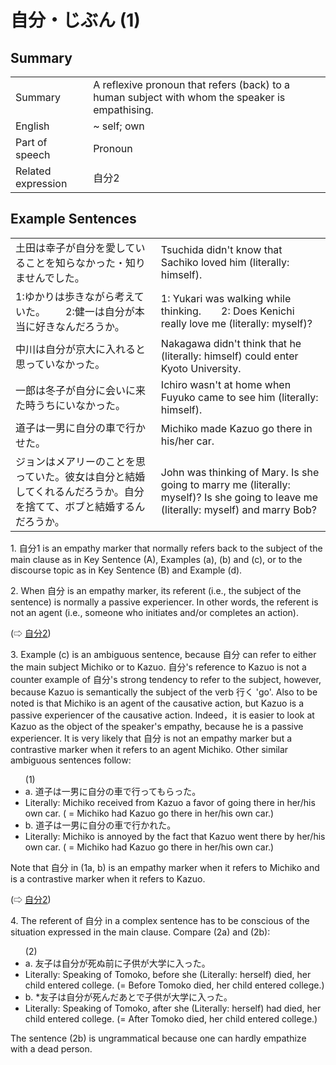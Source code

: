 # 自分・じぶん (1)

## Summary

<table><tr>   <td>Summary</td>   <td>A reflexive pronoun that refers (back) to a human subject with whom the speaker is empathising.</td></tr><tr>   <td>English</td>   <td>~ self; own</td></tr><tr>   <td>Part of speech</td>   <td>Pronoun</td></tr><tr>   <td>Related expression</td>   <td>自分2</td></tr></table>

## Example Sentences

<table><tr>   <td>土田は幸子が自分を愛していることを知らなかった・知りませんでした。</td>   <td>Tsuchida didn't know that Sachiko loved him (literally: himself).</td></tr><tr>   <td>1:ゆかりは歩きながら考えていた。  2:健一は自分が本当に好きなんだろうか。</td>   <td>1: Yukari was walking while thinking.&emsp;&emsp;2: Does Kenichi really love me (literally: myself)?</td></tr><tr>   <td>中川は自分が京大に入れると思っていなかった。</td>   <td>Nakagawa didn't think that he (literally: himself) could enter Kyoto University.</td></tr><tr>   <td>一郎は冬子が自分に会いに来た時うちにいなかった。</td>   <td>Ichiro wasn't at home when Fuyuko came to see him (literally: himself).</td></tr><tr>   <td>道子は一男に自分の車で行かせた。</td>   <td>Michiko made Kazuo go there in his/her car.</td></tr><tr>   <td>ジョンはメアリーのことを思っていた。彼女は自分と結婚してくれるんだろうか。自分を捨てて、ボブと結婚するんだろうか。</td>   <td>John was thinking of Mary. Is she going to marry me (literally: myself)? Is she going to leave me (literally: myself) and marry Bob?</td></tr></table>

<p>1. <span class="cloze">自分</span>1 is an empathy marker that normally refers back to the subject of the main clause as in Key Sentence (A), Examples (a), (b) and (c), or to the discourse topic as in Key Sentence (B) and Example (d).</p>  <p>2. When <span class="cloze">自分</span> is an empathy marker, its referent (i.e., the subject of the sentence) is normally a passive experiencer. In other words, the referent is not an agent (i.e., someone who initiates and/or completes an action).</p>  <p>(⇨ <a href="#㊦ 自分・じぶん (2)">自分2</a>)</p>  <p>3. Example (c) is an ambiguous sentence, because <span class="cloze">自分</span> can refer to either the main subject Michiko or to Kazuo. <span class="cloze">自分</span>'s reference to Kazuo is not a counter example of <span class="cloze">自分</span>'s strong tendency to refer to the subject, however, because Kazuo is semantically the subject of the verb 行く 'go'. Also to be noted is that Michiko is an agent of the causative action, but Kazuo is a passive experiencer of the causative action. Indeed，it is easier to look at Kazuo as the object of the speaker's empathy, because he is a passive experiencer. It is very likely that <span class="cloze">自分</span> is not an empathy marker but a contrastive marker when it refers to an agent Michiko. Other similar ambiguous sentences follow:</p>  <ul>(1) <li>a. 道子は一男に<span class="cloze">自分</span>の車で行ってもらった。</li> <li>Literally: Michiko received from Kazuo a favor of going there in her/his own car. ( = Michiko had Kazuo go there in her/his own car.)</li> <div class="divide"></div> <li>b. 道子は一男に<span class="cloze">自分</span>の車で行かれた。</li> <li>Literally: Michiko is annoyed by the fact that Kazuo went there by her/his own car. ( = Michiko had Kazuo go there in her/his own car.)</li> </ul>  <p>Note that <span class="cloze">自分</span> in (1a, b) is an empathy marker when it refers to Michiko and is a contrastive marker when it refers to Kazuo.</p>  <p>(⇨ <a href="#㊦ 自分・じぶん (2)">自分2</a>)</p>  <p>4. The referent of <span class="cloze">自分</span> in a complex sentence has to be conscious of the situation expressed in the main clause. Compare (2a) and (2b):</p>  <ul>(2) <li>a. 友子は<span class="cloze">自分</span>が死ぬ前に子供が大学に入った。</li> <li>Literally: Speaking of Tomoko, before she (Literally: herself) died, her child entered college. (= Before Tomoko died, her child entered college.)</li> <div class="divide"></div> <li>b. *友子は<span class="cloze">自分</span>が死んだあとで子供が大学に入った。</li> <li>Literally: Speaking of Tomoko, after she (Literally: herself) had died, her child entered college. (= After Tomoko died, her child entered college.)</li> </ul>  <p>The sentence (2b) is ungrammatical because one can hardly empathize with a dead person.</p>

